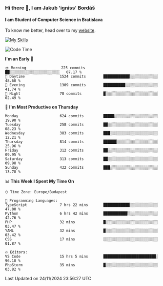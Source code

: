 ### Hi there 👋, I am Jakub 'igniss' Bordáš

#### I am Student of Computer Science in Bratislava
To know me better, head over to my [website](https://bordas.sk).

[![My Skills](https://skillicons.dev/icons?i=js,html,css,figma,svelte,java,kotlin,python,postgresql,typescript,nest,nodejs)](https://bordas.sk)


<!--START_SECTION:waka-->
![Code Time](http://img.shields.io/badge/Code%20Time-1%2C590%20hrs%2015%20mins-blue)

**I'm an Early 🐤** 

```text
🌞 Morning                225 commits         ██░░░░░░░░░░░░░░░░░░░░░░░   07.17 % 
🌆 Daytime                1524 commits        ████████████░░░░░░░░░░░░░   48.60 % 
🌃 Evening                1309 commits        ██████████░░░░░░░░░░░░░░░   41.74 % 
🌙 Night                  78 commits          █░░░░░░░░░░░░░░░░░░░░░░░░   02.49 % 
```
📅 **I'm Most Productive on Thursday** 

```text
Monday                   624 commits         █████░░░░░░░░░░░░░░░░░░░░   19.90 % 
Tuesday                  258 commits         ██░░░░░░░░░░░░░░░░░░░░░░░   08.23 % 
Wednesday                383 commits         ███░░░░░░░░░░░░░░░░░░░░░░   12.21 % 
Thursday                 814 commits         ██████░░░░░░░░░░░░░░░░░░░   25.96 % 
Friday                   312 commits         ██░░░░░░░░░░░░░░░░░░░░░░░   09.95 % 
Saturday                 313 commits         ██░░░░░░░░░░░░░░░░░░░░░░░   09.98 % 
Sunday                   432 commits         ███░░░░░░░░░░░░░░░░░░░░░░   13.78 % 
```


📊 **This Week I Spent My Time On** 

```text
🕑︎ Time Zone: Europe/Budapest

💬 Programming Languages: 
TypeScript               7 hrs 22 mins       ████████████░░░░░░░░░░░░░   47.00 % 
Python                   6 hrs 42 mins       ███████████░░░░░░░░░░░░░░   42.76 % 
PHP                      32 mins             █░░░░░░░░░░░░░░░░░░░░░░░░   03.47 % 
YAML                     32 mins             █░░░░░░░░░░░░░░░░░░░░░░░░   03.42 % 
CSS                      17 mins             ░░░░░░░░░░░░░░░░░░░░░░░░░   01.87 % 

🔥 Editors: 
VS Code                  15 hrs 5 mins       ████████████████████████░   96.18 % 
PhpStorm                 35 mins             █░░░░░░░░░░░░░░░░░░░░░░░░   03.82 % 
```


 Last Updated on 24/11/2024 23:56:27 UTC
<!--END_SECTION:waka-->
